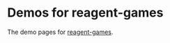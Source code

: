 # Demos for reagent-games

The demo pages for [reagent-games](https://github.com/ejlo/reagent-games).
